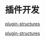 # 插件开发

<!-- 文件结构 -->
[plugin-structures](include/plugin-structures.md ':include')

<!-- Hello Z-Blog -->

[plugin-structures](include/plugin-Hello-Z-Blog.md ':include')

